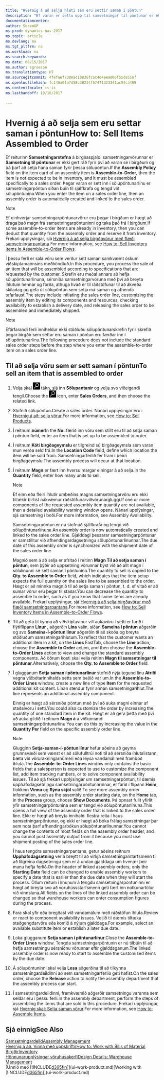 ```yaml
---
title: "Hvernig á að selja hluti sem eru settir saman í pöntun"
description: "Ef varan er settu upp til samsetningar til pöntunar er ekki gert ráð fyrir því að varan sé í birgðum og þá þarf að setja hana saman fyrir þessa sölupöntun. Þegar varan er sett inn í sölupöntunarlínu er samsetningarpöntun síðan búin til sjálfkrafa og tengd við sölupöntunina."
documentationcenter: 
author: SorenGP
ms.prod: dynamics-nav-2017
ms.topic: article
ms.devlang: na
ms.tgt_pltfrm: na
ms.workload: na
ms.search.keywords: 
ms.date: 08/15/2017
ms.author: sgroespe
ms.translationtype: HT
ms.sourcegitcommit: 4fefaef7380ac10836fcac404eea006f55d8556f
ms.openlocfilehash: fc140a0fa7d58c38234f67471323241ac94ca489
ms.contentlocale: is-is
ms.lasthandoff: 10/16/2017

---
```

# <a name="how-to-sell-items-assembled-to-order"></a><span data-ttu-id="3ec92-104">Hvernig á að selja sem eru settar saman í pöntun</span><span class="sxs-lookup"><span data-stu-id="3ec92-104">How to: Sell Items Assembled to Order</span></span>
<span data-ttu-id="3ec92-105">Ef reiturinn **Samsetningarstefna** á birgðaspjaldi samsetningarvörunnar er **Samsetning til pöntunar** er ekki gert ráð fyrir því að varan sé í birgðum og þá þarf að setja hana saman fyrir þessa sölupöntun.</span><span class="sxs-lookup"><span data-stu-id="3ec92-105">If the **Assembly Policy** field on the item card of an assembly item is **Assemble-to-Order**, then the item is not expected to be in inventory, and it must be assembled specifically to a sales order.</span></span> <span data-ttu-id="3ec92-106">Þegar varan er sett inn í sölupöntunarlínu er samsetningarpöntun síðan búin til sjálfkrafa og tengd við sölupöntunina.</span><span class="sxs-lookup"><span data-stu-id="3ec92-106">When you enter the item on a sales order line, then an assembly order is automatically created and linked to the sales order.</span></span>  

> [!NOTE]  
>  <span data-ttu-id="3ec92-107">Ef einhverjar samsetningarpöntunarvörur eru þegar í birgðum er hægt að draga það magn frá samsetningarpöntuninni og taka það frá í birgðum.</span><span class="sxs-lookup"><span data-stu-id="3ec92-107">If some assemble-to-order items are already in inventory, then you can deduct that quantity from the assembly order and reserve it from inventory.</span></span> <span data-ttu-id="3ec92-108">Frekari upplýsingar, sjá [Hvernig á að selja birgðavörur með flæði samsetningarpantana](assembly-how-to-sell-assemble-to-order-items-and-inventory-items-together.md).</span><span class="sxs-lookup"><span data-stu-id="3ec92-108">For more information, see [How to: Sell Inventory Items in Assemble-to-Order Flows](assembly-how-to-sell-assemble-to-order-items-and-inventory-items-together.md).</span></span>  

<span data-ttu-id="3ec92-109">Í þessu ferli er sala vöru sem verður sett saman samkvæmt óskum viðskiptamannsins meðhöndluð.</span><span class="sxs-lookup"><span data-stu-id="3ec92-109">In this procedure, you process the sale of an item that will be assembled according to specifications that are requested by the customer.</span></span> <span data-ttu-id="3ec92-110">Skrefin eru meðal annars að hefja sölupöntunarlínuna, sérsníða samsetningarvöruna með því að breyta íhlutum hennar og forða, athuga hvað er til ráðstöfunar til að ákveða skiladag og gefa út sölupöntun sem setja má saman og afhenda tafarlaust.</span><span class="sxs-lookup"><span data-stu-id="3ec92-110">The steps include initiating the sales order line, customizing the assembly item by editing its components and resources, checking availability to establish a delivery date, and releasing the sales order to be assembled and immediately shipped.</span></span>  

> [!NOTE]  
>  <span data-ttu-id="3ec92-111">Eftirfarandi ferli inniheldur ekki stöðluðu sölupöntunarskrefin fyrir skrefið þegar birgðir sem settar eru saman í pöntun eru færðar inn í sölupöntunarlínu.</span><span class="sxs-lookup"><span data-stu-id="3ec92-111">The following procedure does not include the standard sales order steps before the step where you enter the assemble-to-order item on a sales order line.</span></span>  

## <a name="to-sell-an-item-that-is-assembled-to-order"></a><span data-ttu-id="3ec92-112">Til að selja vöru sem er sett saman í pöntun</span><span class="sxs-lookup"><span data-stu-id="3ec92-112">To sell an item that is assembled to order</span></span>  
1.  <span data-ttu-id="3ec92-113">Velja skal ![Leit að síðu eða skýrslu](media/ui-search/search_small.png "Leit að síðu eða skýrslu táknið") tákn, slá inn  **Sölupantanir** og velja svo viðeigandi tengil.</span><span class="sxs-lookup"><span data-stu-id="3ec92-113">Choose the ![Search for Page or Report](media/ui-search/search_small.png "Search for Page or Report icon") icon, enter **Sales Orders**, and then choose the related link.</span></span>  
2.  <span data-ttu-id="3ec92-114">Stofnið sölupöntun.</span><span class="sxs-lookup"><span data-stu-id="3ec92-114">Create a sales order.</span></span> <span data-ttu-id="3ec92-115">Nánari upplýsingar eru í [Hvernig á að: selja vörur.](sales-how-sell-products.md)</span><span class="sxs-lookup"><span data-stu-id="3ec92-115">For more information, see [How to: Sell Products](sales-how-sell-products.md).</span></span>  
3.  <span data-ttu-id="3ec92-116">Í reitnum **númer**</span><span class="sxs-lookup"><span data-stu-id="3ec92-116">In the **No.**</span></span> <span data-ttu-id="3ec92-117">færið inn vöru sem stillt eru til að setja saman í pöntun.</span><span class="sxs-lookup"><span data-stu-id="3ec92-117">field, enter an item that is set up to be assembled to order.</span></span>  
4.  <span data-ttu-id="3ec92-118">Í reitnum **Kóti birgðageymslu** er tilgreind sú birgðageymsla sem varan mun verða seld frá.</span><span class="sxs-lookup"><span data-stu-id="3ec92-118">In the **Location Code** field, define which location the item will be sold from.</span></span> <span data-ttu-id="3ec92-119">Samsetningarferlið fer fram í þeirri birgðageymslu.</span><span class="sxs-lookup"><span data-stu-id="3ec92-119">The assembly process will occur at that location.</span></span>  
5.  <span data-ttu-id="3ec92-120">Í reitnum **Magn** er fært inn hversu margar einingar á að selja.</span><span class="sxs-lookup"><span data-stu-id="3ec92-120">In the **Quantity** field, enter how many units to sell.</span></span>  

    > [!NOTE]  
    >  <span data-ttu-id="3ec92-121">Ef einn eða fleiri íhlutir umbeðins magns samsetningarvöru eru ekki tiltækir birtist nákvæmur ráðstöfunarviðvörunargluggi.</span><span class="sxs-lookup"><span data-stu-id="3ec92-121">If one or more components of the requested assembly item quantity are not available, then a detailed availability warning window opens.</span></span> <span data-ttu-id="3ec92-122">Nánari upplýsingar, sjá samsetning í boði.</span><span class="sxs-lookup"><span data-stu-id="3ec92-122">For more information, see Assembly Availability.</span></span>  

    <span data-ttu-id="3ec92-123">Samsetningarpöntun er nú stofnuð sjálfkrafa og tengd við sölupöntunarlínuna.</span><span class="sxs-lookup"><span data-stu-id="3ec92-123">An assembly order is now automatically created and linked to the sales order line.</span></span> <span data-ttu-id="3ec92-124">Gjalddagi þessarar samsetningarpöntunar er samstilltur við afhendingardagsetningu sölupöntunarlínunnar.</span><span class="sxs-lookup"><span data-stu-id="3ec92-124">The due date of this assembly order is synchronized with the shipment date of the sales order line.</span></span>  

    <span data-ttu-id="3ec92-125">Magnið sem á að selja er afritað í reitinn **Magn Til að setja saman í pöntun**, sem þýðir að uppsetning vörunnar býst við að allt magn í sölulínunni sé sett saman í pöntunina.</span><span class="sxs-lookup"><span data-stu-id="3ec92-125">The quantity to sell is copied to the **Qty. to Assemble to Order** field, which indicates that the item setup expects the full quantity on the sales line to be assembled to the order.</span></span> <span data-ttu-id="3ec92-126">Hægt er að minnka magnið til að setja saman í pöntun, t. d. ef vitað er að sumar vörur eru þegar til staðar.</span><span class="sxs-lookup"><span data-stu-id="3ec92-126">You can decrease the quantity to assemble to order, such as if you know that some items are already available.</span></span> <span data-ttu-id="3ec92-127">Frekari upplýsingar, sjá [Hvernig á að selja birgðavörur með flæði samsetningarpantana](assembly-how-to-sell-inventory-items-in-assemble-to-order-flows.md).</span><span class="sxs-lookup"><span data-stu-id="3ec92-127">For more information, see [How to: Sell Inventory Items in Assemble-to-Order Flows](assembly-how-to-sell-inventory-items-in-assemble-to-order-flows.md).</span></span>  

6.  <span data-ttu-id="3ec92-128">Til að gefa til kynna að viðskiptavinur vill aukavöru í setti er farið í flýtiflipann **Línur** , aðgerðin **Lína** valin, síðan **Sameina í pöntun** aðgerðin og svo **Sameina-í-pöntun línur** aðgerðin til að skoða og breyta stöðluðum samsetningaríhlutum.</span><span class="sxs-lookup"><span data-stu-id="3ec92-128">To reflect that the customer wants an additional item in a kit, on the **Lines** FastTab, choose the **Line** action, choose the **Assemble to Order** action, and then choose the **Assemble-to-Order Lines** action to view and change the standard assembly components.</span></span> <span data-ttu-id="3ec92-129">Að öðrum kosti skal velja reitinn **Magn til samsetningar til pöntunar**.</span><span class="sxs-lookup"><span data-stu-id="3ec92-129">Alternatively, choose the **Qty. to Assemble to Order** field.</span></span>  
7.  <span data-ttu-id="3ec92-130">Í glugganum **Setja saman í pöntunarlínur** stofnið nýja tegund línu **Atriði** vegna viðbótarinnihalds setts sem beðið var um.</span><span class="sxs-lookup"><span data-stu-id="3ec92-130">In the **Assemble-to-Order Lines** window, create a new line of type **Item** for the requested additional kit content.</span></span> <span data-ttu-id="3ec92-131">Línan stendur fyrir annan samsetningaríhlut.</span><span class="sxs-lookup"><span data-stu-id="3ec92-131">The line represents an additional assembly component.</span></span>  

    <span data-ttu-id="3ec92-132">Einnig er hægt að sérsníða pöntun með því að auka magni einnar af staðalvöru í setti.</span><span class="sxs-lookup"><span data-stu-id="3ec92-132">You could also customize the order by increasing the quantity of one standard item in the kit.</span></span> <span data-ttu-id="3ec92-133">Hægt er að gera þetta með því að auka gildið í reitnum **Magn á** á viðkomandi samsetningarpöntunarlínu.</span><span class="sxs-lookup"><span data-stu-id="3ec92-133">You can do this by increasing the value in the **Quantity Per** field on the specific assembly order line.</span></span>  

    > [!NOTE]  
    >  <span data-ttu-id="3ec92-134">Glugginn **Setja-saman-í-pöntun línur** hefur aðeins að geyma grunnsvæði sem vænst er að sölufulltrúi noti til að sérsníða íhlutalistann, bæta við vörurakningarnúmeri eða leysa vandamál með framboð íhluta.</span><span class="sxs-lookup"><span data-stu-id="3ec92-134">The **Assemble-to-Order Lines** window only contains the basic fields that a salesperson is expected to use to customize the component list, add item tracking numbers, or to solve component availability issues.</span></span> <span data-ttu-id="3ec92-135">Til að sjá frekari upplýsingar um samsetningarpöntun, til dæmis upphafsdagsetningu samsetningarpöntunarinnar, er farið í flipann **Heim**, flokkinn **Vinna** og **Sýna skjöl** valið.</span><span class="sxs-lookup"><span data-stu-id="3ec92-135">To see more assembly order information, such as the assembly order starting date, on the **Home** tab, in the **Process** group, choose **Show Documents**.</span></span> <span data-ttu-id="3ec92-136">Þá opnast fullt yfirlit yfir samsetningarpöntunina sem er tengd við sölupöntunarlínuna.</span><span class="sxs-lookup"><span data-stu-id="3ec92-136">This opens a full view of the assembly order that is linked to the sales order line.</span></span> <span data-ttu-id="3ec92-137">Ekki er hægt að breyta innihaldi flestra reita í haus samsetningarpöntunar, og ekki er hægt að bóka frálag samsetningar þar sem nota þarf afhendingarbókun sölupöntunarlínunnar.</span><span class="sxs-lookup"><span data-stu-id="3ec92-137">You cannot change the contents of most fields on the assembly order header, and you cannot post assembly output from it because you must use shipment posting of the sales order line.</span></span>  
    >   
    >  <span data-ttu-id="3ec92-138">Í haus tengdra samsetningarpantana, getur aðeins reitnum **Upphafsdagsetning** verið breytt til að virkja samsetningarstarfsmenn til að tilgreina dagsetningu sem er á undan gjalddaga um hvenær þeir munu hefja ferlið.</span><span class="sxs-lookup"><span data-stu-id="3ec92-138">On the header of linked assembly orders, only the **Starting Date** field can be changed to enable assembly workers to specify a date that is earlier than the due date when they will start the process.</span></span> <span data-ttu-id="3ec92-139">Öllum reitum í línunum á tengdu samsetningarpöntuninni er hægt að breyta svo að vöruhússstarfsmenn geti fært inn notkunartölur við vinnsluna.</span><span class="sxs-lookup"><span data-stu-id="3ec92-139">All fields on the lines of the linked assembly order can be changed so that warehouse workers can enter consumption figures during the process.</span></span>  

8.  <span data-ttu-id="3ec92-140">Fara skal yfir eða bregðast við vandamálum með ráðstöfun íhluta.</span><span class="sxs-lookup"><span data-stu-id="3ec92-140">Review or react to component availability issues.</span></span> <span data-ttu-id="3ec92-141">Veljið til dæmis tiltæka staðgengdarvöru eða komið á nýjum gjalddaga.</span><span class="sxs-lookup"><span data-stu-id="3ec92-141">For example, select an available substitute item or establish a later due date.</span></span>  
9. <span data-ttu-id="3ec92-142">Loka glugganum **Setja saman í pöntunarlínur**.</span><span class="sxs-lookup"><span data-stu-id="3ec92-142">Close the **Assemble-to-Order Lines** window.</span></span> <span data-ttu-id="3ec92-143">Tengda samsetningarpöntunin er nú tilbúin til að hefja samsetningu sérsniðnu vörunnar eftir gjalddaganum.</span><span class="sxs-lookup"><span data-stu-id="3ec92-143">The linked assembly order is now ready to start to assemble the customized items by the due date.</span></span>  
10. <span data-ttu-id="3ec92-144">Á sölupöntuninni skal velja **Losa** aðgerðina til að tilkynna samsetningardeildinni að sem samsetningarferlið geti hafist.</span><span class="sxs-lookup"><span data-stu-id="3ec92-144">On the sales order, choose the **Release** action to notify the assembly department that the assembly process can start.</span></span>  
11. <span data-ttu-id="3ec92-145">Í samsetningardeildinni, framkvæmið aðgerðir samsetningu varanna sem seldar eru í þessu ferli.</span><span class="sxs-lookup"><span data-stu-id="3ec92-145">In the assembly department, perform the steps of assembling the items that are sold in this procedure.</span></span> <span data-ttu-id="3ec92-146">Frekari upplýsingar, sjá [Hvernig skal: Setja saman vörur](assembly-how-to-assemble-items.md).</span><span class="sxs-lookup"><span data-stu-id="3ec92-146">For more information, see [How to: Assemble Items](assembly-how-to-assemble-items.md).</span></span>  

## <a name="see-also"></a><span data-ttu-id="3ec92-147">Sjá einnig</span><span class="sxs-lookup"><span data-stu-id="3ec92-147">See Also</span></span>  
[<span data-ttu-id="3ec92-148">Samsetningardeild</span><span class="sxs-lookup"><span data-stu-id="3ec92-148">Assembly Management</span></span>](assembly-assemble-items.md)  
[<span data-ttu-id="3ec92-149">Hvernig á að: Vinna með uppskriftir</span><span class="sxs-lookup"><span data-stu-id="3ec92-149">How to: Work with Bills of Material</span></span>](inventory-how-work-BOMs.md)  
[<span data-ttu-id="3ec92-150">Birgðir</span><span class="sxs-lookup"><span data-stu-id="3ec92-150">Inventory</span></span>](inventory-manage-inventory.md)  
[<span data-ttu-id="3ec92-151">Hönnunarupplýsingar vöruhúsakerfi</span><span class="sxs-lookup"><span data-stu-id="3ec92-151">Design Details: Warehouse Management</span></span>](design-details-warehouse-management.md)  
<span data-ttu-id="3ec92-152">[Unnið með [!INCLUDE[d365fin](includes/d365fin_md.md)]](ui-work-product.md)</span><span class="sxs-lookup"><span data-stu-id="3ec92-152">[Working with [!INCLUDE[d365fin](includes/d365fin_md.md)]](ui-work-product.md)</span></span>

